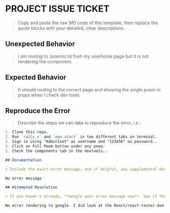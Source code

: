 # PROJECT ISSUE TICKET

> Copy and paste the raw MD code of this template, then replace the quote blocks with your detailed, clear descriptions.

## Unexpected Behavior

> I am routing to /poems/:id from my userhome page but it is not rendering the component.

## Expected Behavior

> It should routing to the correct page and showing the single poem in props when I check dev tools.

## Reproduce the Error

> Describe the steps we can take to reproduce the error, i.e.:

```md
1. Clone this repo.
2. Run `rails s` and `npm start` in two different tabs on terminal.
3. Sign in using "Admin1set" as username and "123456" as password..
4. Click on Full Poem button under any poem.
5. Check the components tab in the devtools.. 

## Documentation

> Include the exact error message, and if helpful, any supplemental documentation, such as screen captures.

No error message

## Attempted Resolution

> If you haven't already, **Google your error message now**. See if those error messages return an answer. Include at least 2 resources you've tried to consult such as walk-throughs, stack overflow articles, and other discussion threads related to your error.

No error rendering to google. I did look at the React/react-router-dom documentation as it seems like the error is because of the switch.